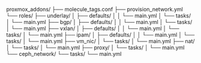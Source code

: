 proxmox_addons/
├── molecule_tags.conf
├── provision_network.yml
└── roles/
    ├── underlay/
    │   ├── defaults/
    │   │   └── main.yml
    │   └── tasks/
    │       └── main.yml
    ├── bgp/
    │   ├── defaults/
    │   │   └── main.yml
    │   └── tasks/
    │       └── main.yml
    ├── vxlan/
    │   ├── defaults/
    │   │   └── main.yml
    │   └── tasks/
    │       └── main.yml
    ├── ipam/
    │   ├── defaults/
    │   │   └── main.yml
    │   └── tasks/
    │       └── main.yml
    ├── vm_nic/
    │   └── tasks/
    │       └── main.yml
    ├── nat/
    │   └── tasks/
    │       └── main.yml
    ├── proxy/
    │   └── tasks/
    │       └── main.yml
    └── ceph_network/
        └── tasks/
            └── main.yml
